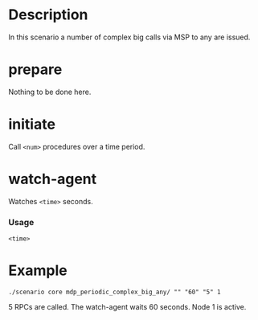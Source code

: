 # Description
In this scenario a number of complex big calls via MSP to any are issued.

# prepare
Nothing to be done here.

# initiate
Call `<num>` procedures over a time period.

# watch-agent
Watches `<time>` seconds.

### Usage
```
<time>
```

# Example
```
./scenario core mdp_periodic_complex_big_any/ "" "60" "5" 1
```

5 RPCs are called. The watch-agent waits 60 seconds. Node 1 is active.
